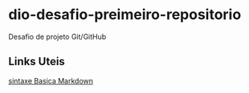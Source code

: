 # dio-desafio-preimeiro-repositorio
Desafio de projeto Git/GitHub

##  Links  Uteis 
[sintaxe  Basica Markdown](http://markdownguide.org/basic-syntax/)


